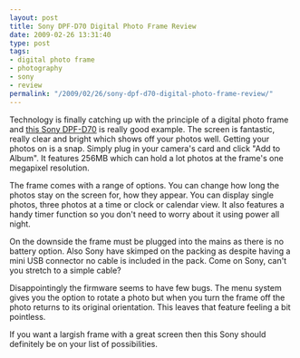 ```yaml
---
layout: post
title: Sony DPF-D70 Digital Photo Frame Review
date: 2009-02-26 13:31:40
type: post
tags:
- digital photo frame
- photography
- sony
- review
permalink: "/2009/02/26/sony-dpf-d70-digital-photo-frame-review/"
---
```

Technology is finally catching up with the principle of a digital photo
frame and <a href="http://www.amazon.co.uk/Sony-DPF-D70-Black-Digital-Photo/dp/B0013K533U/">this Sony DPF-D70</a>
is really good example. The screen is fantastic, really clear and bright
which shows off your photos well. Getting your photos on is a snap.
Simply plug in your camera's card and click "Add to Album". It features
256MB which can hold a lot photos at the frame's one megapixel resolution.

The frame comes with a range of options. You can change how long the photos
stay on the screen for, how they appear. You can display single photos, three
photos at a time or clock or calendar view. It also features a handy timer
function so you don't need to worry about it using power all night.

On the downside the frame must be plugged into the mains as there is no
battery option. Also Sony have skimped on the packing as despite having a
mini USB connector no cable is included in the pack. Come on Sony, can't
you stretch to a simple cable?

Disappointingly the firmware seems to have few bugs. The menu system
gives you the option to rotate a photo but when you turn the frame off
the photo returns to its original orientation. This leaves that feature
feeling a bit pointless.

If you want a largish frame with a great screen then this Sony should
definitely be on your list of possibilities.
